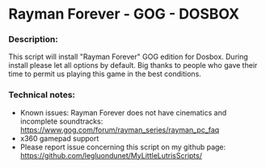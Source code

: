 # Rayman Forever - GOG - DOSBOX

### Description:
This script will install "Rayman Forever" GOG edition for Dosbox.
During install please let all options by default.
Big thanks to people who gave their time to permit us playing this game in the best conditions.

### Technical notes:
- Known issues: Rayman Forever does not have cinematics and incomplete soundtracks: https://www.gog.com/forum/rayman_series/rayman_pc_faq
- x360 gamepad support
- Please report issue concerning this script on my github page:
https://github.com/legluondunet/MyLittleLutrisScripts/

